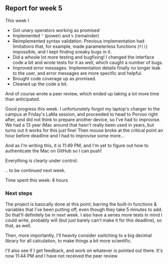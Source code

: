 ## Report for week 5

This week I
* Got unary operators working as promised
* Implemented `^` (power) and `%` (remainder)
* Reimplemented syntax validation. Previous implementation had limitations that, for example, made parameterless functions (`f()`) impossible, and I kept
finding sneaky bugs in it.
* Did a whoole lot more testing and bugfixing! I changed the interface code a bit and wrote tests for it as well, which caught a number of bugs.
* Improved error messages. Implementation details finally no longer leak to the user, and error messages are more specific and helpful.
* Brought code coverage up as promised.
* Cleaned up the code a bit.

And of course wrote a peer review, which ended up taking a lot more time than anticipated.

Good progress this week. I unfortunately forgot my laptop's charger to the campus at Friday's LaMa session, and proceeded to head to Porvoo right after,
and did not think to prepare another device, so I've had to improvise. We had a 13 year iMac around that hasn't really been used in years, but turns out
it works for this just fine! Then mouse broke at the critical point an hour before deadline and I had to improvise some more...

And as I'm writing this, it is 11:49 PM, and I'm yet to figure out how to authenticate the Mac on GitHub so I can push!

Everything is clearly under control.

.. to be continued next week.

Time spent this week: 8 hours

### Next steps

The project is basically done at this point, barring the built-in functions & variables that I've been putting off, even though they take 5 minutes to 
add. So that'll definitely be in next week. I also have a series more tests in mind I could write, probably will (but just barely can't make it 
for this deadline), so that, as well.

Then, more importantly, I'll heavily consider switching to a big decimal library for all calculation, to make things a bit more scientific.

I'll also see if I get feedback, and work on whatever is pointed out there. It's now 11:44 PM and I have not received the peer review.
